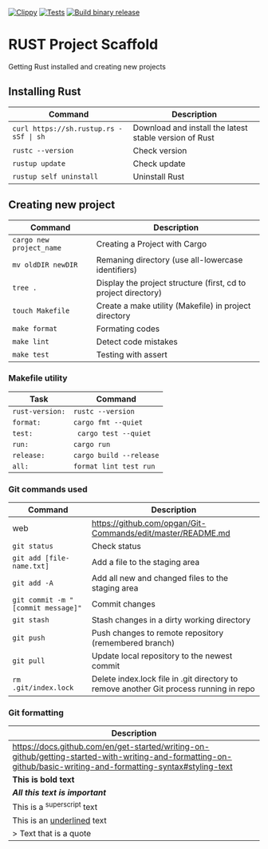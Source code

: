[![Clippy](https://github.com/opgan/rust-practice/actions/workflows/lint.yml/badge.svg)](https://github.com/opgan/rust-practice/actions/workflows/lint.yml)
[![Tests](https://github.com/opgan/rust-practice/actions/workflows/main.yml/badge.svg)](https://github.com/opgan/rust-practice/actions/workflows/main.yml)
[![Build binary release](https://github.com/opgan/rust-practice/actions/workflows/release.yml/badge.svg)](https://github.com/opgan/rust-practice/actions/workflows/release.yml)

# RUST Project Scaffold
Getting Rust installed and creating new projects

##  Installing Rust
| Command | Description |
| ------- | ----------- |
| ``` curl https://sh.rustup.rs -sSf \| sh ``` | Download and install the latest stable version of Rust |
| ``` rustc --version ```| Check version |
| ``` rustup update ``` | Check update |
| ``` rustup self uninstall ```  | Uninstall Rust |

## Creating new project
| Command | Description |
| ------- | ----------- |
| ``` cargo new project_name ``` | Creating a Project with Cargo  |
| ``` mv oldDIR newDIR ```  | Remaning directory (use all-lowercase identifiers) |
| ``` tree . ```| Display the project structure (first, cd to project directory) |
| ``` touch Makefile ``` | Create a make utility (Makefile) in project directory|
| ``` make format ```  | Formating codes |
| ``` make lint ```  |  Detect code mistakes |
| ``` make test ```  | Testing with assert |

### Makefile utility
| Task | Command |
| ------- | ----------- |
| ``` rust-version: ``` | ``` rustc --version ``` |
| ``` format: ```| ``` cargo fmt --quiet ```|
| ``` test: ``` | ``` cargo test --quiet``` |
| ``` run: ```| ``` cargo run ```|
| ``` release: ``` | ``` cargo build --release ``` |
| ``` all: ```| ``` format lint test run ```|

### Git commands used
| Command | Description |
| ------- | ----------- |
| web | https://github.com/opgan/Git-Commands/edit/master/README.md |
| `git status` | Check status |
| `git add [file-name.txt]` | Add a file to the staging area |
| `git add -A` | Add all new and changed files to the staging area |
| `git commit -m "[commit message]"` | Commit changes |
| `git stash` | Stash changes in a dirty working directory |
| `git push` | Push changes to remote repository (remembered branch) |
| `git pull` | Update local repository to the newest commit |
| `rm .git/index.lock` | Delete index.lock file in .git directory to remove another Git process running in repo |

### Git formatting
| Description |
| ----------- |
| https://docs.github.com/en/get-started/writing-on-github/getting-started-with-writing-and-formatting-on-github/basic-writing-and-formatting-syntax#styling-text |
| **This is bold text** |
| ***All this text is important*** |
| This is a <sup>superscript</sup> text |
| This is an <ins>underlined</ins> text |
| > Text that is a quote |


